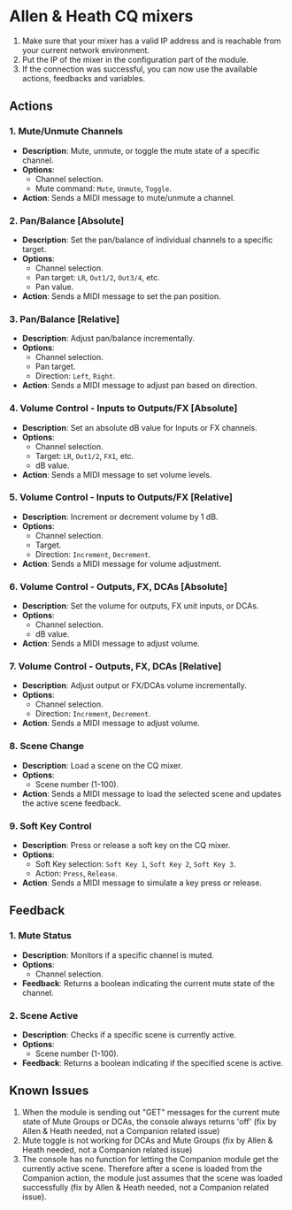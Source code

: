 # Allen & Heath CQ mixers

1. Make sure that your mixer has a valid IP address and is reachable from your current network environment.
2. Put the IP of the mixer in the configuration part of the module.
3. If the connection was successful, you can now use the available actions, feedbacks and variables.

## Actions

### 1. Mute/Unmute Channels

- **Description**: Mute, unmute, or toggle the mute state of a specific channel.
- **Options**:
  - Channel selection.
  - Mute command: `Mute`, `Unmute`, `Toggle`.
- **Action**: Sends a MIDI message to mute/unmute a channel.

### 2. Pan/Balance [Absolute]

- **Description**: Set the pan/balance of individual channels to a specific target.
- **Options**:
  - Channel selection.
  - Pan target: `LR`, `Out1/2`, `Out3/4`, etc.
  - Pan value.
- **Action**: Sends a MIDI message to set the pan position.

### 3. Pan/Balance [Relative]

- **Description**: Adjust pan/balance incrementally.
- **Options**:
  - Channel selection.
  - Pan target.
  - Direction: `Left`, `Right`.
- **Action**: Sends a MIDI message to adjust pan based on direction.

### 4. Volume Control - Inputs to Outputs/FX [Absolute]

- **Description**: Set an absolute dB value for Inputs or FX channels.
- **Options**:
  - Channel selection.
  - Target: `LR`, `Out1/2`, `FX1`, etc.
  - dB value.
- **Action**: Sends a MIDI message to set volume levels.

### 5. Volume Control - Inputs to Outputs/FX [Relative]

- **Description**: Increment or decrement volume by 1 dB.
- **Options**:
  - Channel selection.
  - Target.
  - Direction: `Increment`, `Decrement`.
- **Action**: Sends a MIDI message for volume adjustment.

### 6. Volume Control - Outputs, FX, DCAs [Absolute]

- **Description**: Set the volume for outputs, FX unit inputs, or DCAs.
- **Options**:
  - Channel selection.
  - dB value.
- **Action**: Sends a MIDI message to adjust volume.

### 7. Volume Control - Outputs, FX, DCAs [Relative]

- **Description**: Adjust output or FX/DCAs volume incrementally.
- **Options**:
  - Channel selection.
  - Direction: `Increment`, `Decrement`.
- **Action**: Sends a MIDI message to adjust volume.

### 8. Scene Change

- **Description**: Load a scene on the CQ mixer.
- **Options**:
  - Scene number (1-100).
- **Action**: Sends a MIDI message to load the selected scene and updates the active scene feedback.

### 9. Soft Key Control

- **Description**: Press or release a soft key on the CQ mixer.
- **Options**:
  - Soft Key selection: `Soft Key 1`, `Soft Key 2`, `Soft Key 3`.
  - Action: `Press`, `Release`.
- **Action**: Sends a MIDI message to simulate a key press or release.

## Feedback

### 1. Mute Status

- **Description**: Monitors if a specific channel is muted.
- **Options**:
  - Channel selection.
- **Feedback**: Returns a boolean indicating the current mute state of the channel.

### 2. Scene Active

- **Description**: Checks if a specific scene is currently active.
- **Options**:
  - Scene number (1-100).
- **Feedback**: Returns a boolean indicating if the specified scene is active.

## Known Issues

1. When the module is sending out "GET" messages for the current mute state of Mute Groups or DCAs, the console always returns 'off' (fix by Allen & Heath needed, not a Companion related issue)
2. Mute toggle is not working for DCAs and Mute Groups (fix by Allen & Heath needed, not a Companion related issue)
3. The console has no function for letting the Companion module get the currently active scene. Therefore after a scene is loaded from the Companion action, the module just assumes that the scene was loaded successfully (fix by Allen & Heath needed, not a Companion related issue).
